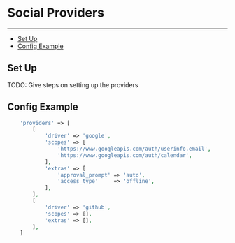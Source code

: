 # Social Providers

---

- [Set Up](#set-up)
- [Config Example](#config-example)

<a name="set-up"></a>
## Set Up

TODO: Give steps on setting up the providers

<a name="config-example"></a>
## Config Example
```php
    'providers' => [
        [
            'driver' => 'google',
            'scopes' => [
                'https://www.googleapis.com/auth/userinfo.email',
                'https://www.googleapis.com/auth/calendar',
            ],
            'extras' => [
                'approval_prompt' => 'auto',
                'access_type'     => 'offline',
            ],
        ],
        [
            'driver' => 'github',
            'scopes' => [],
            'extras' => [],
        ],
    ]
```
